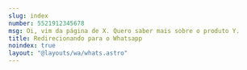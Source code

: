 ```yaml
---
slug: index
number: 5521912345678
msg: Oi, vim da página de X. Quero saber mais sobre o produto Y.
title: Redirecionando para o Whatsapp
noindex: true
layout: "@layouts/wa/whats.astro"
---
```


